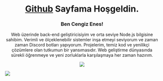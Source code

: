 <h1 align= "center"> <a href="https://github.com/PuthOnline">Github</a> Sayfama Hoşgeldin. </h1>
<h3 align= "center"> Ben Cengiz Enes! </h3>
<p align="center">Web üzerinde back-end geliştiricisiyim ve orta seviye Node.js bilgisine sahibim. Verimli ve ölçeklenebilir sistemler inşa etmeyi seviyorum ve zaman zaman Discord botları yapıyorum. Projelerim, temiz kod ve yenilikçi çözümlere olan tutkumun bir yansımasıdır. Web geliştirme dünyasında sürekli öğrenmeye ve yeni zorluklarla karşılaşmaya her zaman hazırım.
</p>
<p align= "center"><img src="https://count.getloli.com/get/@:puthcum?theme=asoul" style="max-width: 100%;" />
</p>

<p align="center">
  
<a align="center" href="https://discord.com/users/788692055550591016" rel="nofollow"><img src="https://camo.githubusercontent.com/f21abc0fa823c43b12bed0f71abcedb61b69a307d066e23dfd3b4d6c0752f135/68747470733a2f2f696d672e736869656c64732e696f2f62616467652f446973636f72642532302d3732383944412e7376673f267374796c653d666f722d7468652d6261646765266c6f676f3d646973636f7264266c6f676f436f6c6f723d7768697465" data-canonical-src="https://img.shields.io/badge/Discord%20-7289DA.svg?&amp;style=for-the-badge&amp;logo=discord&amp;logoColor=white" style="max-width: 100%;"></a>
</p>
